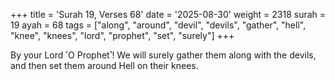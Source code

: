 +++
title = 'Surah 19, Verses 68'
date = '2025-08-30'
weight = 2318
surah = 19
ayah = 68
tags = ["along", "around", "devil", "devils", "gather", "hell", "knee", "knees", "lord", "prophet", "set", "surely"]
+++

By your Lord ˹O Prophet˺! We will surely gather them along with the devils, and then set them around Hell on their knees.